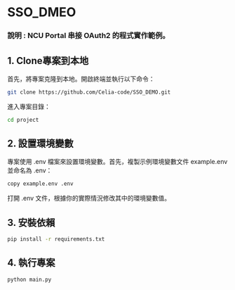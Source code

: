 # SSO_DMEO
### 說明 : NCU Portal 串接 OAuth2 的程式實作範例。

## 1. Clone專案到本地

首先，將專案克隆到本地。開啟終端並執行以下命令：
```bash
git clone https://github.com/Celia-code/SSO_DEMO.git
```
進入專案目錄：
```bash
cd project
```
## 2. 設置環境變數
專案使用 .env 檔案來設置環境變數。首先，複製示例環境變數文件 example.env 並命名為 .env：
```bash
copy example.env .env
```
打開 .env 文件，根據你的實際情況修改其中的環境變數值。

## 3. 安裝依賴
```bash
pip install -r requirements.txt
```

## 4. 執行專案
```bash
python main.py
```

